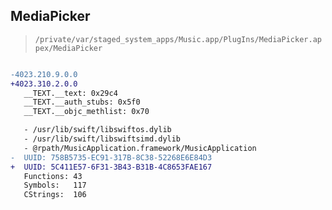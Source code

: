 ## MediaPicker

> `/private/var/staged_system_apps/Music.app/PlugIns/MediaPicker.appex/MediaPicker`

```diff

-4023.210.9.0.0
+4023.310.2.0.0
   __TEXT.__text: 0x29c4
   __TEXT.__auth_stubs: 0x5f0
   __TEXT.__objc_methlist: 0x70

   - /usr/lib/swift/libswiftos.dylib
   - /usr/lib/swift/libswiftsimd.dylib
   - @rpath/MusicApplication.framework/MusicApplication
-  UUID: 758B5735-EC91-317B-8C38-52268E6E84D3
+  UUID: 5C411E57-6F31-3B43-B31B-4C8653FAE167
   Functions: 43
   Symbols:   117
   CStrings:  106

```

